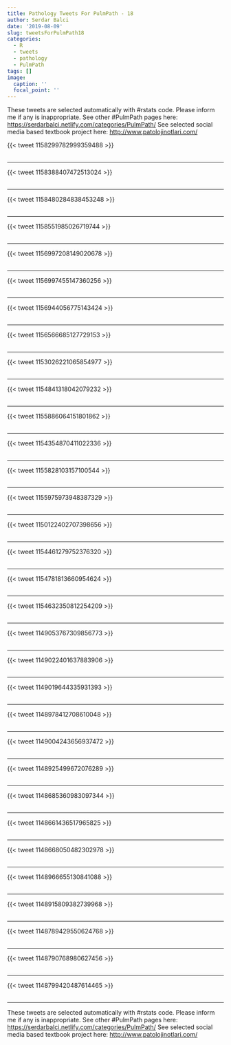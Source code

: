 ```yaml
---
title: Pathology Tweets For PulmPath - 18
author: Serdar Balci
date: '2019-08-09'
slug: tweetsForPulmPath18
categories:
  - R
  - tweets
  - pathology
  - PulmPath
tags: []
image:
  caption: ''
  focal_point: ''
---
```



These tweets are selected automatically with #rstats code. Please inform me if any is inappropriate.
See other #PulmPath pages here: https://serdarbalci.netlify.com/categories/PulmPath/ 
See selected social media based textbook project here: http://www.patolojinotlari.com/

{{< tweet 1158299782999359488 >}}
<br>
<br>
<hr>
{{< tweet 1158388407472513024 >}}
<br>
<br>
<hr>
{{< tweet 1158480284838453248 >}}
<br>
<br>
<hr>
{{< tweet 1158551985026719744 >}}
<br>
<br>
<hr>
{{< tweet 1156997208149020678 >}}
<br>
<br>
<hr>
{{< tweet 1156997455147360256 >}}
<br>
<br>
<hr>
{{< tweet 1156944056775143424 >}}
<br>
<br>
<hr>
{{< tweet 1156566685127729153 >}}
<br>
<br>
<hr>
{{< tweet 1153026221065854977 >}}
<br>
<br>
<hr>
{{< tweet 1154841318042079232 >}}
<br>
<br>
<hr>
{{< tweet 1155886064151801862 >}}
<br>
<br>
<hr>
{{< tweet 1154354870411022336 >}}
<br>
<br>
<hr>
{{< tweet 1155828103157100544 >}}
<br>
<br>
<hr>
{{< tweet 1155975973948387329 >}}
<br>
<br>
<hr>
{{< tweet 1150122402707398656 >}}
<br>
<br>
<hr>
{{< tweet 1154461279752376320 >}}
<br>
<br>
<hr>
{{< tweet 1154781813660954624 >}}
<br>
<br>
<hr>
{{< tweet 1154632350812254209 >}}
<br>
<br>
<hr>
{{< tweet 1149053767309856773 >}}
<br>
<br>
<hr>
{{< tweet 1149022401637883906 >}}
<br>
<br>
<hr>
{{< tweet 1149019644335931393 >}}
<br>
<br>
<hr>
{{< tweet 1148978412708610048 >}}
<br>
<br>
<hr>
{{< tweet 1149004243656937472 >}}
<br>
<br>
<hr>
{{< tweet 1148925499672076289 >}}
<br>
<br>
<hr>
{{< tweet 1148685360983097344 >}}
<br>
<br>
<hr>
{{< tweet 1148661436517965825 >}}
<br>
<br>
<hr>
{{< tweet 1148668050482302978 >}}
<br>
<br>
<hr>
{{< tweet 1148966655130841088 >}}
<br>
<br>
<hr>
{{< tweet 1148915809382739968 >}}
<br>
<br>
<hr>
{{< tweet 1148789429550624768 >}}
<br>
<br>
<hr>
{{< tweet 1148790768980627456 >}}
<br>
<br>
<hr>
{{< tweet 1148799420487614465 >}}
<br>
<br>
<hr>


These tweets are selected automatically with #rstats code. Please inform me if any is inappropriate.
See other #PulmPath pages here: https://serdarbalci.netlify.com/categories/PulmPath/ 
See selected social media based textbook project here: http://www.patolojinotlari.com/
